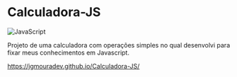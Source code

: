 # Calculadora-JS 
![JavaScript](https://user-images.githubusercontent.com/90291555/199642769-4ac94048-5ab1-4874-8bac-167ba54e61b0.svg)

Projeto de uma calculadora com operações simples no qual desenvolvi para fixar meus conhecimentos em Javascript.

https://jgmouradev.github.io/Calculadora-JS/

